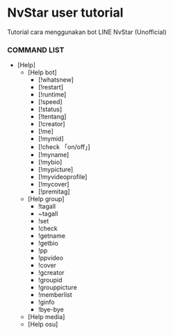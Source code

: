 # NvStar user tutorial
Tutorial cara menggunakan bot LINE NvStar (Unofficial)

### COMMAND LIST
* [Help]
    * [Help bot]
      * [!whatsnew]
      * [!restart]
      * [!runtime]
      * [!speed]
      * [!status]
      * [!tentang]
      * [!creator]
      * [!me]
      * [!mymid]
      * [!check 「on/off」]
      * [!myname]
      * [!mybio]
      * [!mypicture]
      * [!myvideoprofile]
      * [!mycover]
      * [!premitag]
    * [Help group]
      * !tagall
      * ~tagall
      * !set
      * !check
      * !getname
      * !getbio
      * !pp
      * !ppvideo
      * !cover
      * !gcreator
      * !groupid
      * !grouppicture
      * !memberlist
      * !ginfo
      * !bye-bye
   * [Help media]
   * [Help osu]

